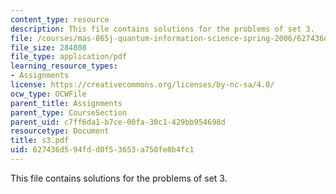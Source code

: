 ```yaml
---
content_type: resource
description: This file contains solutions for the problems of set 3.
file: /courses/mas-865j-quantum-information-science-spring-2006/627436d594fdd0f53653a750fe8b4fc1_s3.pdf
file_size: 284808
file_type: application/pdf
learning_resource_types:
- Assignments
license: https://creativecommons.org/licenses/by-nc-sa/4.0/
ocw_type: OCWFile
parent_title: Assignments
parent_type: CourseSection
parent_uid: c7ff6da1-b7ce-00fa-30c1-429bb954698d
resourcetype: Document
title: s3.pdf
uid: 627436d5-94fd-d0f5-3653-a750fe8b4fc1
---
```

This file contains solutions for the problems of set 3.